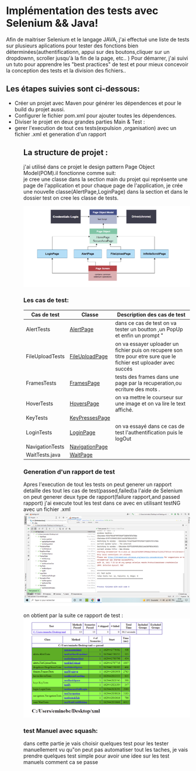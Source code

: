  Implémentation des tests avec Selenium && Java!
===========

Afin de maitriser Selenium et le langage JAVA, j'ai effectué une liste de tests sur plusieurs aplications pour tester des fonctions bien déterminées(authentificationn, 
appui sur des boutons,cliquer sur un dropdownn, scroller jusqu'à la fin de la page, etc.. )
Pour démarrer, j'ai suivi un tuto pour apprendre les "best practices" de test et pour mieux concevoir la conception des tests et la division des fichiers..

Les étapes suivies sont ci-dessous: 
-----------------------------------------------------


<ul> 
    <li> Créer un projet avec Maven pour générer les dépendences et pour le build du projet aussi.</li>
    <li> Configurer le fichier pom.xml pour ajouter toutes les dépendences.</li>
    <li> Diviser le projet en deux grandes parties Main & Test :  </li>
    <li> gerer l'execution de tout ces tests(expulsion ,organisation) avec un fichier .xml et generation d'un rapport  </li>
<ul/>


La structure de projet  : 
-----------------------------------------------------
j'ai utilisé dans ce projet le design pattern Page Object Model(POM).il fonctionne comme suit:<br />
je cree une classe dans la section main du projet qui représente une page de l'application et pour chaque page de l'application, je crée une nouvelle classe(AlertPage,LoginPage) dans la section et dans le dossier test on cree les classe de tests.

![hello-theme](https://github.com/amine784/test-suite/blob/main/captureTest/pom2.png)

### Les cas de test:

| Cas de test     | Classe                                                                                            | Description des cas de test                                                                                         |
|-----------------|---------------------------------------------------------------------------------------------------|---------------------------------------------------------------------------------------------------------------------|
| AlertTests      |[AlertPage](https://github.com/amine784/test-suite/blob/main/captureTest/1-captureTestalert.png)   | dans ce cas de test on va tester un boutton ,un PopUp et enfin un prompt "                                          |
| FileUploadTests |[FileUploadPage](https://github.com/amine784/test-suite/blob/main/captureTest/fileUpload.png)      | on va essayer uploader un fichier puis on recupere son titre pour etre sure que le fichier est uploader avec succés |		                                                             
| FramesTests     |[FramesPage](https://github.com/amine784/test-suite/blob/main/captureTest/3-frameTest.png)         | tests des frames dans une page par la recuperation,ou ecriture des  mots .                                          |
| HoverTests      |[HoversPage](https://github.com/amine784/test-suite/blob/main/captureTest/4-hoverTest.png)         | on va mettre le courseur sur une image et on va lire  le text affiché.                                              |
| KeyTests        |[KeyPressesPage](https://github.com/amine784/test-suite/blob/main/captureTest/5-keyTest.png)       |                                                                                                                     |
| LoginTests      |[LoginPage](https://github.com/amine784/test-suite/blob/main/captureTest/login.png)                | on va essayé dans ce cas de test l'authentification puis le logOut                                                  |
| NavigationTests |[NavigationPage](https://github.com/amine784/test-suite/blob/main/captureTest/7-navigationTest.png)|                                                                                                                     |
| WaitTests.java  |[WaitPage](https://github.com/amine784/test-suite/blob/main/captureTest/8-waitTest.png)            |                                                                                                                     |
                            



### Generation  d'un rapport de test
Apres l'execution de tout les tests on peut generer un rapport detaille des tout les cas de test(passed,failed)a l'aide de Selenium on peut
generer deux type de rapport(failure rapport,and passed rapport)
j'ai execute tout les test dans ce avec en utilisant testNG avec un fichier .xml
![xml](https://github.com/amine784/test-suite/blob/main/captureTest/xmlfile.png) 

on obtient par la suite ce rapport de test :
![rapport](https://github.com/amine784/test-suite/blob/main/captureTest/repportGeneration.png) 


### test Manuel avec squash:
dans cette partie je vais choisir quelques test pour les tester manuellement vu qu"on peut pas automatiser tout les taches,
je vais prendre quelques test simple pour avoir une idee sur les test manuels comment ca se passe